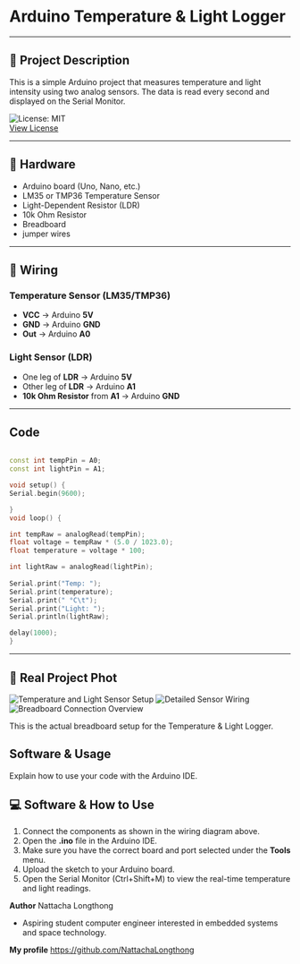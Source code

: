 # Arduino Temperature & Light Logger

------------------------------------------------------

## 📖 Project Description
This is a simple Arduino project that measures temperature and light intensity using two analog sensors. The data is read every second and displayed on the Serial Monitor.

![License: MIT](https://img.shields.io/badge/License-MIT-blue.svg)  
[View License](./LICENSE)

---------------------------------------------------

## 🔧 Hardware
* Arduino board (Uno, Nano, etc.)
* LM35 or TMP36 Temperature Sensor
* Light-Dependent Resistor (LDR)
* 10k Ohm Resistor
* Breadboard
* jumper wires

---------------------------------------------------

## 📐 Wiring
### Temperature Sensor (LM35/TMP36)
* **VCC** -> Arduino **5V**
* **GND** -> Arduino **GND**
* **Out** -> Arduino **A0**

### Light Sensor (LDR)
* One leg of **LDR** -> Arduino **5V**
* Other leg of **LDR** -> Arduino **A1**
* **10k Ohm Resistor** from **A1** -> Arduino **GND**
  
---------------------------------------------------

## Code
```cpp

const int tempPin = A0;
const int lightPin = A1;

void setup() {
Serial.begin(9600);

}
void loop() {

int tempRaw = analogRead(tempPin);
float voltage = tempRaw * (5.0 / 1023.0);
float temperature = voltage * 100;

int lightRaw = analogRead(lightPin);
 
Serial.print("Temp: ");
Serial.print(temperature);
Serial.print(" °C\t");
Serial.print("Light: ");
Serial.println(lightRaw); 

delay(1000);
}
```
---------------------------------------------------
## 📸 Real Project Phot

![Temperature and Light Sensor Setup](S_23699468.jpg)
![Detailed Sensor Wiring](S_23699470.jpg)
![Breadboard Connection Overview](S_23699471.jpg)

This is the actual breadboard setup for the Temperature & Light Logger.


## Software & Usage
Explain how to use your code with the Arduino IDE.

## 💻 Software & How to Use

1.  Connect the components as shown in the wiring diagram above.
2.  Open the **.ino** file in the Arduino IDE.
3.  Make sure you have the correct board and port selected under the **Tools** menu.
4.  Upload the sketch to your Arduino board.
5.  Open the Serial Monitor (Ctrl+Shift+M) to view the real-time temperature and light readings.


**Author**
	Nattacha Longthong 
- Aspiring student computer engineer interested in embedded systems and space technology.

**My profile**
  https://github.com/NattachaLongthong
